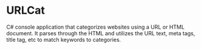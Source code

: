 # URLCat
C# console application that categorizes websites using a URL or HTML document. It parses through the HTML and 
utilizes the URL text, meta tags, title tag, etc to match keywords to categories. 

